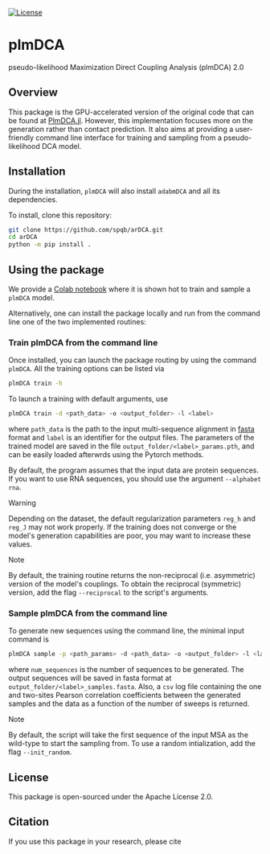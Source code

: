 [![License](https://img.shields.io/badge/License-Apache-red)](https://www.nature.com/articles/s41467-021-25756-4)
# plmDCA
pseudo-likelihood Maximization Direct Coupling Analysis (plmDCA) 2.0

## Overview
This package is the GPU-accelerated version of the original code that can be found at [PlmDCA.jl](https://github.com/pagnani/PlmDCA.jl.git). However, this implementation focuses more on the generation rather than contact prediction. It also aims at providing a user-friendly command line interface for training and sampling from a pseudo-likelihood DCA model.

## Installation
During the installation, `plmDCA` will also install `adabmDCA` and all its dependencies.

To install, clone this repository:
```bash
git clone https://github.com/spqb/arDCA.git
cd arDCA
python -m pip install .
```
## Using the package
We provide a [Colab notebook](https://colab.research.google.com/drive/1z0z0-CT6iW6g2lZEYfnEVsyVfcexfrHX?usp=sharing) where it is shown hot to train and sample a `plmDCA` model.

Alternatively, one can install the package locally and run from the command line one of the two implemented routines:

### Train plmDCA from the command line
Once installed, you can launch the package routing by using the command `plmDCA`. All the training options can be listed via
```bash
plmDCA train -h
```
To launch a training with default arguments, use
```bash
plmDCA train -d <path_data> -o <output_folder> -l <label>
```
where `path_data` is the path to the input multi-sequence alignment in [fasta](https://en.wikipedia.org/wiki/FASTA_format) format and `label` is an identifier for the output files. The parameters of the trained model are saved in the file `output_folder/<label>_params.pth`, and can be easily loaded afterwrds using the Pytorch methods.

By default, the program assumes that the input data are protein sequences. If you want to use RNA sequences, you should use the argument `--alphabet rna`.

> [!WARNING]
> Depending on the dataset, the default regularization parameters `reg_h` and `reg_J` may not work properly. If the training does not converge or the model's generation capabilities are poor, you may want to increase these values.

> [!NOTE]
> By default, the training routine returns the non-reciprocal (i.e. asymmetric) version of the model's couplings. To obtain the reciprocal (symmetric) version, add the flag `--reciprocal` to the script's arguments.

### Sample plmDCA from the command line
To generate new sequences using the command line, the minimal input command is
```bash
plmDCA sample -p <path_params> -d <path_data> -o <output_folder> -l <label> --ngen <num_sequences>
```
where `num_sequences` is the number of sequences to be generated. The output sequences will be saved in fasta format at `output_folder/<label>_samples.fasta`. Also, a `csv` log file containing the one and two-sites Pearson correlation coefficients between the generated samples and the data as a function of the number of sweeps is returned. 

> [!NOTE]
> By default, the script will take the first sequence of the input MSA as the wild-type to start the sampling from. To use a random intialization, add the flag `--init_random`.

## License
This package is open-sourced under the Apache License 2.0.

## Citation
If you use this package in your research, please cite

